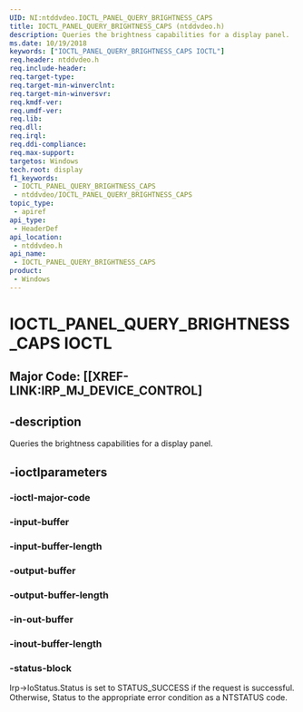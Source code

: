 ```yaml
---
UID: NI:ntddvdeo.IOCTL_PANEL_QUERY_BRIGHTNESS_CAPS
title: IOCTL_PANEL_QUERY_BRIGHTNESS_CAPS (ntddvdeo.h)
description: Queries the brightness capabilities for a display panel.
ms.date: 10/19/2018
keywords: ["IOCTL_PANEL_QUERY_BRIGHTNESS_CAPS IOCTL"]
req.header: ntddvdeo.h
req.include-header: 
req.target-type: 
req.target-min-winverclnt: 
req.target-min-winversvr: 
req.kmdf-ver: 
req.umdf-ver: 
req.lib: 
req.dll: 
req.irql: 
req.ddi-compliance: 
req.max-support: 
targetos: Windows
tech.root: display
f1_keywords:
 - IOCTL_PANEL_QUERY_BRIGHTNESS_CAPS
 - ntddvdeo/IOCTL_PANEL_QUERY_BRIGHTNESS_CAPS
topic_type:
 - apiref
api_type:
 - HeaderDef
api_location:
 - ntddvdeo.h
api_name:
 - IOCTL_PANEL_QUERY_BRIGHTNESS_CAPS
product:
 - Windows
---
```


# IOCTL_PANEL_QUERY_BRIGHTNESS_CAPS IOCTL

## Major Code:  [[XREF-LINK:IRP_MJ_DEVICE_CONTROL]


## -description

Queries the brightness capabilities for a display panel.

## -ioctlparameters

### -ioctl-major-code

### -input-buffer

### -input-buffer-length

### -output-buffer

### -output-buffer-length

### -in-out-buffer

### -inout-buffer-length

### -status-block

Irp->IoStatus.Status is set to STATUS_SUCCESS if the request is successful.
Otherwise, Status to the appropriate error condition as a NTSTATUS code.

